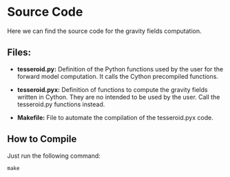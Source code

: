 # Source Code

Here we can find the source code for the gravity fields computation.

## Files:

* **tesseroid.py:**
    Definition of the Python functions used by the user for the forward model
    computation. It calls the Cython precompiled functions.

* **tesseroid.pyx:** 
    Definition of functions to compute the gravity fields written in Cython.
    They are no intended to be used by the user. Call the tesseroid.py
    functions instead.

* **Makefile:**
    File to automate the compilation of the tesseroid.pyx code.

## How to Compile

Just run the following command:

```
make
```
